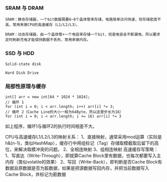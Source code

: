 

### SRAM 与 DRAM

    SRAM：静态存储器，一个bit数据需要6~8个晶体管来存储，电路简单访问快速，但存储密度不高，常用来做CPU的高速缓存（L1/L2/L3）。
    
    DRAM：动态存储器，由一个晶体管+一个电容来存储一个bit，但是电容会不断漏电，所以要求定时刷新充电才能保持数据不丢失，常用来做内存。
    
### SSD 与 HDD

    Solid-state disk
    
    Hard Disk Drive
    

### 局部性原理与缓存
```
int[] arr = new int[64 * 1024 * 1024];
// 循环 1
for (int i = 0; i < arr.length; i++) arr[i] *= 3;
// 循环 2（Cache Line的大小一般为64Byte，所以这里步长为16）
for (int i = 0; i < arr.length; i += 16) arr[i] *= 3
```
如上程序，循环1与循环2的执行时间相差不大。
    
CPU与高速缓存L1/L2/L3的映射关系：
    1、直接映射，通常采用mod运算（实际是h&(n-1)，类似HashMap），缓存行中用组标记（Tag）存储取模截取后留下的高位，来解决取模冲突的问题。
    2、全相连映射
    3、组相连映射
高速缓存写策略：
    1、写直达（Write-Through），即就算Cache Block里有数据，也每次都要写入主内存（类似volatile的效果）
    2、写回（Write-Back），即判断是否Cache Block有数据且原数据是否为脏数据，如果是把源数据写回内存，并把当前数据写入Cache Block，并标记为脏数据
    
    